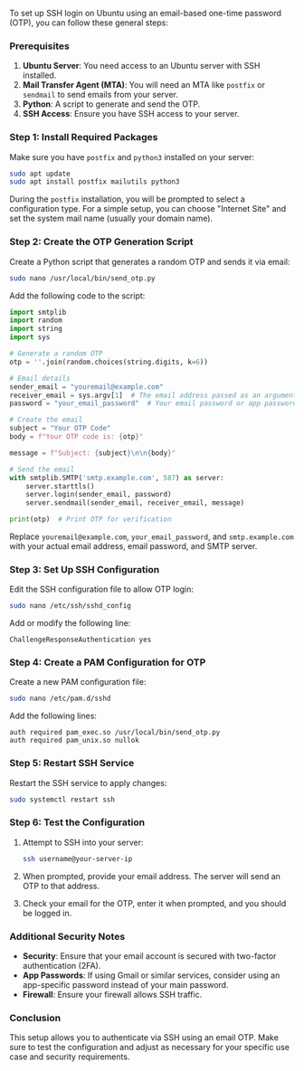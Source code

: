 To set up SSH login on Ubuntu using an email-based one-time password (OTP), you can follow these general steps:

### Prerequisites

1. **Ubuntu Server**: You need access to an Ubuntu server with SSH installed.
2. **Mail Transfer Agent (MTA)**: You will need an MTA like `postfix` or `sendmail` to send emails from your server.
3. **Python**: A script to generate and send the OTP.
4. **SSH Access**: Ensure you have SSH access to your server.

### Step 1: Install Required Packages

Make sure you have `postfix` and `python3` installed on your server:

```bash
sudo apt update
sudo apt install postfix mailutils python3
```

During the `postfix` installation, you will be prompted to select a configuration type. For a simple setup, you can choose "Internet Site" and set the system mail name (usually your domain name).

### Step 2: Create the OTP Generation Script

Create a Python script that generates a random OTP and sends it via email:

```bash
sudo nano /usr/local/bin/send_otp.py
```

Add the following code to the script:

```python
import smtplib
import random
import string
import sys

# Generate a random OTP
otp = ''.join(random.choices(string.digits, k=6))

# Email details
sender_email = "youremail@example.com"
receiver_email = sys.argv[1]  # The email address passed as an argument
password = "your_email_password"  # Your email password or app password

# Create the email
subject = "Your OTP Code"
body = f"Your OTP code is: {otp}"

message = f"Subject: {subject}\n\n{body}"

# Send the email
with smtplib.SMTP('smtp.example.com', 587) as server:
    server.starttls()
    server.login(sender_email, password)
    server.sendmail(sender_email, receiver_email, message)

print(otp)  # Print OTP for verification
```

Replace `youremail@example.com`, `your_email_password`, and `smtp.example.com` with your actual email address, email password, and SMTP server.

### Step 3: Set Up SSH Configuration

Edit the SSH configuration file to allow OTP login:

```bash
sudo nano /etc/ssh/sshd_config
```

Add or modify the following line:

```plaintext
ChallengeResponseAuthentication yes
```

### Step 4: Create a PAM Configuration for OTP

Create a new PAM configuration file:

```bash
sudo nano /etc/pam.d/sshd
```

Add the following lines:

```plaintext
auth required pam_exec.so /usr/local/bin/send_otp.py
auth required pam_unix.so nullok
```

### Step 5: Restart SSH Service

Restart the SSH service to apply changes:

```bash
sudo systemctl restart ssh
```

### Step 6: Test the Configuration

1. Attempt to SSH into your server:

   ```bash
   ssh username@your-server-ip
   ```

2. When prompted, provide your email address. The server will send an OTP to that address.
3. Check your email for the OTP, enter it when prompted, and you should be logged in.

### Additional Security Notes

- **Security**: Ensure that your email account is secured with two-factor authentication (2FA).
- **App Passwords**: If using Gmail or similar services, consider using an app-specific password instead of your main password.
- **Firewall**: Ensure your firewall allows SSH traffic.

### Conclusion

This setup allows you to authenticate via SSH using an email OTP. Make sure to test the configuration and adjust as necessary for your specific use case and security requirements.
